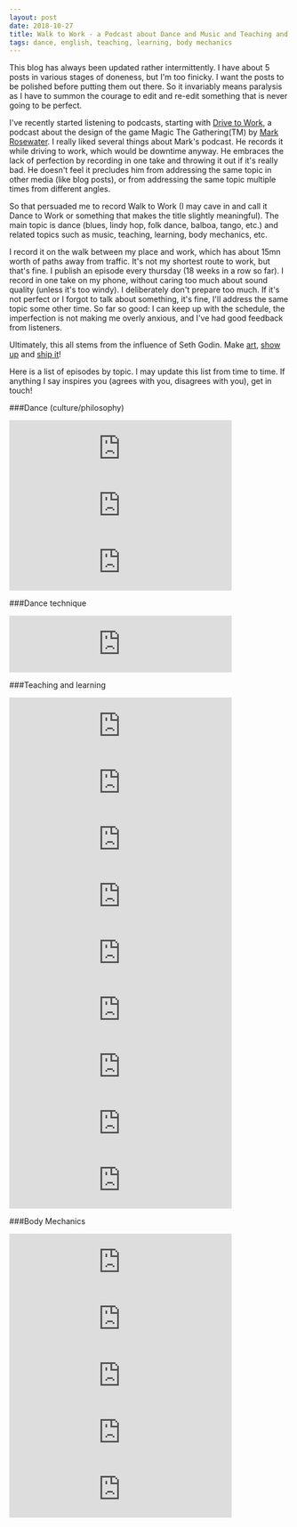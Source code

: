 ```yaml
---
layout: post
date: 2018-10-27
title: Walk to Work - a Podcast about Dance and Music and Teaching and Body Mechanics and stuff
tags: dance, english, teaching, learning, body mechanics
---
```


This blog has always been updated rather intermittently. I have about 5 posts in various stages of doneness, but I'm too finicky. I want the posts to be polished before putting them out there. So it invariably means paralysis as I have to summon the courage to edit and re-edit something that is never going to be perfect.

I've recently started listening to podcasts, starting with [Drive to Work](http://podbay.fm/show/580709168), a podcast about the design of the game Magic The Gathering(TM) by [Mark Rosewater](https://en.wikipedia.org/wiki/Mark_Rosewater). I really liked several things about Mark's podcast. He records it while driving to work, which would be downtime anyway. He embraces the lack of perfection by recording in one take and throwing it out if it's really bad. He doesn't feel it precludes him from addressing the same topic in other media (like blog posts), or from addressing the same topic multiple times from different angles.

So that persuaded me to record Walk to Work (I may cave in and call it Dance to Work or something that makes the title slightly meaningful). The main topic is dance (blues, lindy hop, folk dance, balboa, tango, etc.) and related topics such as music, teaching, learning, body mechanics, etc.

I record it on the walk between my place and work, which has about 15mn worth of paths away from traffic. It's not my shortest route to work, but that's fine. I publish an episode every thursday (18 weeks in a row so far). I record in one take on my phone, without caring too much about sound quality (unless it's too windy). I deliberately don't prepare too much. If it's not perfect or I forgot to talk about something, it's fine, I'll address the same topic some other time. So far so good: I can keep up with the schedule, the imperfection is not making me overly anxious, and I've had good feedback from listeners.

Ultimately, this all stems from the influence of Seth Godin. Make [art](https://seths.blog/2010/01/making-art/), [show up](https://seths.blog/2017/03/showing-up/) and [ship it](https://seths.blog/2017/04/save-as-draft/)!

Here is a list of episodes by topic. I may update this list from time to time. If anything I say inspires you (agrees with you, disagrees with you), get in touch!

###Dance (culture/philosophy)

<iframe src="https://anchor.fm/gregdyke/embed/episodes/Episode-3---Dance-philosophy-and-the-Magic-colour-pie-e1nq99" height="102px" width="400px" frameborder="0" scrolling="no"></iframe>
<iframe src="https://anchor.fm/gregdyke/embed/episodes/Episode-12---Trad-and-folk-aesthetics-of-Bal-Folk-e249er" height="102px" width="400px" frameborder="0" scrolling="no"></iframe>
<iframe src="https://anchor.fm/gregdyke/embed/episodes/Episode-16---European-dance-vs-African-American-dance-e2b2po" height="102px" width="400px" frameborder="0" scrolling="no"></iframe>

###Dance technique
<iframe src="https://anchor.fm/gregdyke/embed/episodes/Episode-7---Connection--Counterbalance-and-Stretch-e1tdsp" height="102px" width="400px" frameborder="0" scrolling="no"></iframe>

###Teaching and learning

<iframe src="https://anchor.fm/gregdyke/embed/episodes/Episode-1---Beginner-Dance-Classes-e1md6g" height="102px" width="400px" frameborder="0" scrolling="no"></iframe>
<iframe src="https://anchor.fm/gregdyke/embed/episodes/Episode-2---Dancemode-Immersions-e1mo1e" height="102px" width="400px" frameborder="0" scrolling="no"></iframe>
<iframe src="https://anchor.fm/gregdyke/embed/episodes/Episode-8---Starting-with-the-Basics-e1u1f3" height="102px" width="400px" frameborder="0" scrolling="no"></iframe>
<iframe src="https://anchor.fm/gregdyke/embed/episodes/Episode-9---Lines-in-African-Dance-Class-e215g6" height="102px" width="400px" frameborder="0" scrolling="no"></iframe>
<iframe src="https://anchor.fm/gregdyke/embed/episodes/Episode-10---Learning--prior-knowledge--and-transfer-e2338g" height="102px" width="400px" frameborder="0" scrolling="no"></iframe>
<iframe src="https://anchor.fm/gregdyke/embed/episodes/Episode-13---ZPD--Scaffolding--and-Interleaving-e28efo" height="102px" width="400px" frameborder="0" scrolling="no"></iframe>
<iframe src="https://anchor.fm/gregdyke/embed/episodes/Episode-15---Taking-privates-e2a31g" height="102px" width="400px" frameborder="0" scrolling="no"></iframe>
<iframe src="https://anchor.fm/gregdyke/embed/episodes/Episode-17---Epistemological-Frames-e2b8ge" height="102px" width="400px" frameborder="0" scrolling="no"></iframe>
<iframe src="https://anchor.fm/gregdyke/embed/episodes/Episode-18---Narrative-Equity-e2ecso" height="102px" width="400px" frameborder="0" scrolling="no"></iframe>

###Body Mechanics

<iframe src="https://anchor.fm/gregdyke/embed/episodes/Episode-4---Body-Mechanics-for-Partner-Dancing--Part-1-e1p65c" height="102px" width="400px" frameborder="0" scrolling="no"></iframe>
<iframe src="https://anchor.fm/gregdyke/embed/episodes/Episode-5---Body-Mechanics-for-Partner-Dancing--Part-2-e1pcji" height="102px" width="400px" frameborder="0" scrolling="no"></iframe>
<iframe src="https://anchor.fm/gregdyke/embed/episodes/Episode-6---Body-Mechanics-for-Partner-Dancing--Part-3-e1sctv" height="102px" width="400px" frameborder="0" scrolling="no"></iframe>
<iframe src="https://anchor.fm/gregdyke/embed/episodes/Episode-11---Alexander-Technique-e23skt" height="102px" width="400px" frameborder="0" scrolling="no"></iframe>
<iframe src="https://anchor.fm/gregdyke/embed/episodes/Episode-14---Alexander--agency-and-attention-e28u09" height="102px" width="400px" frameborder="0" scrolling="no"></iframe>



